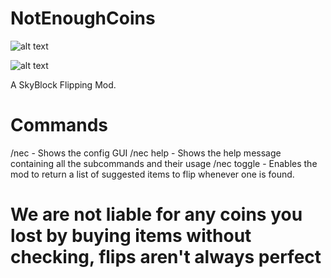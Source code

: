 # NotEnoughCoins
![alt text](https://camo.githubusercontent.com/f7cd00bbfd2125b3909ecae2320fe87976277bb736b41c936572223703ea9012/68747470733a2f2f696d672e736869656c64732e696f2f6769746875622f646f776e6c6f6164732f6d696e646c6573736c796465762f6e6f74656e6f756768636f696e732f746f74616c2e737667)

![alt text](https://camo.githubusercontent.com/7cd21424a2edd5687b3739c55c7bf4608d4a3d507b429d3c69f5a7fc260b68ce/68747470733a2f2f696d672e736869656c64732e696f2f656e64706f696e742e7376673f75726c3d6874747073253341253246253246736869656c6473696f2d70617472656f6e2e76657263656c2e617070253246617069253346757365726e616d65253344726f626f7468616e7a6f25323674797065253344706174726f6e73)

A SkyBlock Flipping Mod.

# Commands

/nec - Shows the config GUI
/nec help - Shows the help message containing all the subcommands and their usage
/nec toggle - Enables the mod to return a list of suggested items to flip whenever one is found.
# We are not liable for any coins you lost by buying items without checking, flips aren't always perfect
